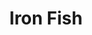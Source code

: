 ---
git: https://github.com/iron-fish
logohandle: ironfishnetwork
sort: ironfish
title: Iron Fish
twitter: https://x.com/ironfishcrypto
website: https://ironfish.network/
---